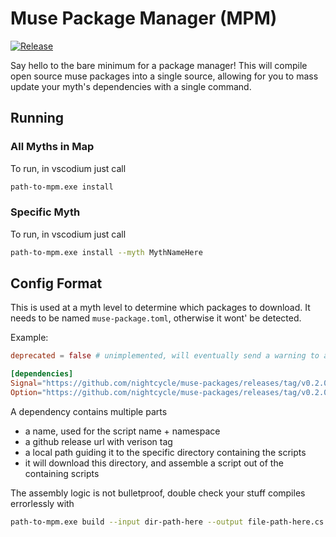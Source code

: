 # Muse Package Manager (MPM)
[![Release](https://github.com/nightcycle/muse-package-manager/actions/workflows/release.yml/badge.svg)](https://github.com/nightcycle/muse-package-manager/actions/workflows/release.yml)

Say hello to the bare minimum for a package manager! This will compile open source muse packages into a single source, allowing for you to mass update your myth's dependencies with a single command.

## Running

### All Myths in Map
To run, in vscodium just call
```sh
path-to-mpm.exe install
```

### Specific Myth
To run, in vscodium just call
```sh
path-to-mpm.exe install --myth MythNameHere
```


## Config Format
This is used at a myth level to determine which packages to download. It needs to be named `muse-package.toml`, otherwise it wont' be detected.

Example:
```toml
deprecated = false # unimplemented, will eventually send a warning to anyone that installs it for them to update

[dependencies]
Signal="https://github.com/nightcycle/muse-packages/releases/tag/v0.2.0/src/signal"
Option="https://github.com/nightcycle/muse-packages/releases/tag/v0.2.0/src/option"
```

A dependency contains multiple parts
- a name, used for the script name + namespace
- a github release url with verison tag
- a local path guiding it to the specific directory containing the scripts 
- it will download this directory, and assemble a script out of the containing scripts

The assembly logic is not bulletproof, double check your stuff compiles errorlessly with 
```sh 
path-to-mpm.exe build --input dir-path-here --output file-path-here.cs
```
